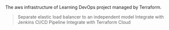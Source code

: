 The aws infrastructure of Learning DevOps project managed by Terraform.
> Separate elastic load balancer to an independent model
> Integrate with Jenkins CI/CD Pipeline
> Integrate with Terraform Cloud